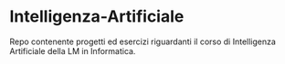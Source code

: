 # Intelligenza-Artificiale

Repo contenente progetti ed esercizi riguardanti il corso di Intelligenza Artificiale della LM in Informatica.
